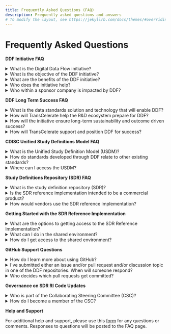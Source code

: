 ```yaml
---
title: Frequently Asked Questions (FAQ)
description: Frequently asked questions and answers
# To modify the layout, see https://jekyllrb.com/docs/themes/#overriding-theme-defaults
---
```

# Frequently Asked Questions
<p></p>
<strong>DDF Initiative FAQ</strong>
<p></p>
<details>
<summary>What is the Digital Data Flow initiative?</summary>
<p></p>
The Digital Data Flow (DDF) initiative aims to modernize clinical trials by enabling a digital workflow that allows for automated creation of study content and configuration of study systems to support clinical trial execution. This initiative will
establish a foundation for a future state of automated and dynamic readiness that can transform the drug development process.
<p></p>
Click <a target="_blank" href="https://www.youtube.com/watch?v=082onW7jhe4">here</a> for a video describing DDF.
<p></p>
</details>
<details>
<summary>What is the objective of the DDF initiative?</summary>
<p></p>
The objective of DDF is to automate and expedite the Study Start-Up process by revolutionizing how data flows across clinical trial systems, beginning with upstream (e.g., study builder) and downstream (e.g., electronic data capturing/EDC, clinical trial management system/CTMS) clinical systems.
<p></p>
TransCelerate has collaborated on the evelopment of an open-source, vendor agnostic, study definition repository (SDR) reference implementation, based on a Unified Study Definitions Model (USDM), developed by CDISC, that standardizes protocol study definitions.
<p></p>
The SDR reference implementation will enable the format of information from a digitized protocol and other sources to be standardized, which then allows the information to be passed to systems through application programming interfaces (APIs) that are used for study execution and data collection, and reused
throughout the clinical development lifecycle.
<p></p>
In summary, DDF will combine data standards and a new technology to enable the flow of data across all systems involved in the design and execution of a clinical trial.
<p></p>
Click <a target="_blank" href="https://www.youtube.com/watch?v=082onW7jhe4">here</a> for a video describing DDF.
<p></p>
</details>
<details>
<summary>What are the benefits of the DDF initiative?</summary>
<p></p>
Digital Data Flow (DDF) benefits include
<p></p>
- Minimized process hand-offs, data re-entry, and data format
inconsistencies across Study Start-Up and execution
- A foundation for data exchange and interoperability between clinical technology systems, leading to greater compatibility among systems, flexibility to sponsors, and improved clinical trial efficiencies
- A more seamless flow of data leading to accelerated Study Start-Up, and further enabling trials automation for sponsors and research partners
- Harmonization of the data format that can support greater
interoperability and spark innovation within the R&D ecosystem and across the clinical trial solutions landscape
<p></p>
Click <a target="_blank" href="">todo</a> for a video describing benefits of DDF.
<p></p>
</details>
<details>
<summary>Who does the initiative help?</summary>
<p></p>
This initiative will assist many organizations, including pharmaceutical companies, CROs, standards organizations, upstream and downstream clinical vendors, sites, regulatory agencies, technology companies, and the open-source
pharmaceutical and IT communities. With DDF, organizations across the R&D ecosystem will be able to leverage the open-source code of the SDR reference implementation and develop a framework to deploy their own SDR implementations.
<p></p>
Click <a target="_blank" href="">todo</a> for a video describing benefits of DDF.
<p></p>
</details>
<details>
<summary>Who within a sponsor company is impacted by DDF?</summary>
<p></p>
Roles impacted by DDF would be study managers, study protocol authors, medical writers, data management stakeholders concerned with ensuring consistent use of standards, clinical systems (IT) stakeholders, data managers and clinicians primarily accountable for a study.
<p></p>
Click <a target="_blank" href="">todo</a> for a video describing benefits of DDF.
<p></p>
</details>
<p></p>
<strong>DDF Long Term Success FAQ</strong>
<p></p>
<details>
<summary>What is the data standards solution and technology that will enable DDF?</summary>
<p></p>
Today’s manual processes with multiple human and technical hand offs are not a sustainable, effective way to approach clinical development. For the future, DDF envisions the digitization and automation of the flow of information to keep up with increasing demands of clinical development.
<p></p>
The DDF initiative involves a multi-faceted program that includes
collaborating with the Clinical Data Interchange Standards Consortium (CDISC) to develop a standardized data model and working with lead collaborators and other stakeholders to develop the SDR reference implementation. The approach comprises of the following:
<p></p>
<strong>Standards Collaboration</strong> - CDISC has developed a new protocol study definition standard, called the Unified Study Definition Model (USDM), with key stakeholders including engaged technology companies and vendors
<strong>Study Definitions Repository Reference Implementation</strong> - The Study Definitions Repository is a novel central component aimed at facilitating the exchange of structured study definitions across clinical systems using technical and data standards.
<p></p>
The SDR Reference Implementation is a working model of the Study Definitions Repository based on the USDM, and has been deployed as open-source, and is meant to be vendor agnostic.
<p></p>
</details>
<details>
<summary>How will TransCelerate help the R&D ecosystem prepare for DDF?</summary>
<p></p>
Multiple stakeholders across the R&D ecosystem will be impacted. Particular focus is being paid to sponsors, technology solution providers and the many stakeholders within each.  Efforts to facilitate adoption and help stakeholders (including sponsor companies and up/downstream vendor community) prepare will run across three active categories of work: analyzing, educating, and enabling stakeholder readiness for the digital data flow execution.
<p></p>
</details>
<details>
<summary>How will the initiative ensure long-term sustainability and outcome driven success?</summary>
<p></p>
The SDR reference implementation governance model has been designed to support long-term sustainability. As the SDR reference implementation matures, governance will transition from the SDR reference implementation governance committee to a formal SDR reference implementation governance entity. This multi-stakeholder governance entity would be a separate  organization whose stakeholders and objectives are aligned with the concepts of interoperability and vendor agnostic access. It may require additional advisory committees or members to engage stakeholders such as additional SSOs (e.g, ICH (M11), HL7), technology solution providers, systems integrators, and other stakeholders.
<p></p>
The intent is to follow open-source principles wherever possible, to provide transparency and involvement in developing source code for connecting applications. The choice of licensing approaches is critical to provide an incentive for  participation by the developer and vendor communities via commercialization of software applications or related services (such as training, documentation, integration, or support).
<p></p>
</details>
<details>
<summary>How will TransCelerate support and position DDF for success?</summary>
<p></p>
TransCelerate is uniquely positioned to catalyze this change by sponsoring and leading the collaborative project to develop an open-source technology, vendor-agnostic solution in collaboration with technology organizations, and corresponding data standards in collaboration with SSOs.
<p></p>
</details>
<p></p>
<strong>CDISC Unified Study Definitions Model FAQ</strong>
<p></p>
<details>
<summary>What is the Unified Study Definition Model (USDM)?</summary>
<p></p>
The study definition (as described in text in clinical trial protocols, CDISC data and technology (API) standards) will be augmented with a consistent, comprehensive, and structured representation and a new standard will be defined. To this end, the Unified Study Definition Model (USDM) has been created, and study definitions in the study definition repository (SDR)  conforms to this data standard.
<p></p>
The USDM has been developed by CDISC. The USDM will include a class diagram describing the study design elements, their attributes, and relationships between them. The USDM defines all elements needed to construct a study definition, from high-level study design elements (e.g., study phase, indication, objectives and endpoints, eligibility criteria) to detailed study design elements included in the schedule of activities and assessments.
<p></p>
Click <a target="_blank" href="">todo</a> for a video describing the USDM.
<p></p>
Click <a target="_blank" href="https://www.cdisc.org/ddf">here</a> to access the latest version of the USDM that is posted on CDISC.
<p></p>
</details>
<details>
<summary>How do standards developed through DDF relate to other existing standards?
</summary>
<p></p>
The idea is not to create new models, but to pull together all existing standards. DDF’s collaboration with CDISC will define success from a standards perspective.
<p></p>
CDISC has led development and maintenance of standards used by the Digital Data Flow solution. By unifying existing standards and developing new standards with input from all potential end users, we enable the accessibility, interoperability, and reusability of protocol-related study definitions data.
In addition to the development of new standards, DDF will use existing standards where they exist - controlled terminology for phase of a trial is an example.
<p></p>
Click <a target="_blank" href="https://www.cdisc.org/ddf">here</a> to access the latest version of the USDM that is posted on CDISC.
<p></p>
</details>
<details>
<summary>Where can I access the USDM?</summary>
<p></p>
The Unified Study Definition Model (USDM) has been developed by CDISC.  To access the details of the USDM, go to https://www.cdisc.org/ddf.
<p></p>
</details>
<p></p>
<strong>Study Definitions Repository (SDR) FAQ</strong>
<p></p>
<details>
<summary>What is the study definition repository (SDR)?</summary>
<p></p>
A study definition repository (SDR) is a novel central component aimed at facilitating the exchange of structured study definitions across upstream systems (e.g., study builder) and downstream clinical systems (e.g., electronic data capturing/EDC, clinical trial management system/CTMS) used to execute a clinical research study. It uses technical and data standards developed by CDISC.
<p></p>
The SDR reference implementation demonstrates implementation of data and technical standards defined by CDISC as the first step toward digital data flow and will catalyze the broader development of an ecosystem of connecting products. The SDR reference implementation will demonstrates the ability to flow digital study definition information between systems through API connections to systems such as study builders, EDCs, and CTMS, with the opportunity for many additional use cases to follow. However, these systems will not be part of the SDR reference implementation per se, rather they could demonstrate the ability to send (e.g., study builders) and receive (e.g., EDC and CTMS) metadata.
<p></p>
Click <a target="_blank" href="">todo</a> to access a video describing the SDR Reference Implementation.
<p></p>
</details>
<details>
<summary>Is the SDR reference implementation intended to be a commercial product?</summary>
<p></p>
No, the SDR reference implementation will not be a fully functional product but rather will be used to demonstrate and test ecosystem connectivity and interoperability. The SDR reference implementation will hopefully encourage others to develop innovative commercial products. By creating a reference implementation of an SDR, we hope to motivate vendors to align their products with it and thus incorporate the new data standards, and sponsors will be more readily able to adopt an SDR.
<p></p>
Click <a target="_blank" href="">todo</a> to access a video describing the SDR Reference Implementation.
<p></p>
</details>
<details>
<summary>How would vendors use the SDR reference implementation?</summary>
<p></p>
Vendors will have the ability to connect to the SDR Reference Implementation to test compatibility and utilize the code through open source licensing. Vendors can also take advantage of the interoperability functionality by deploying their own version in a cloud/Software as a Service (SaaS) model or by building their own compliant SDR using the technology of their choosing.
<p></p>
In addition, sponsors can create an SDR based on the SDR reference implementation for their own use, adding new functionality if desired, with the ability to contribute to further development of the SDR reference implementation.
<p></p>
Click <a target="_blank" href="">todo</a> to access a video describing the SDR Reference Implementation.
<p></p>
</details>
<p></p>
<strong>Getting Started with the SDR Reference Implementation</strong>
<p></p>
<details>
<summary>What are the options to getting access to the SDR Reference Implementation?</summary>
<p></p>
The SDR Reference Implementation is available in a shared
environment and populated with sample study definition data in order to provide a working environment to demonstrate functionality and upstream/downstream system connectivity.
<p></p>
The code and configurations is available via open source license,
enabling production deployments by customers (e.g., vendors or individual pharma companies).
<p></p>
Several potential deployment options are available, recognizing that sponsors may choose to adopt only specific elements (e.g., only the USDM) of the minimal viable product (MVP) and subsequent releases of the DDR. The realization of benefits will vary depending on the deployment option  selected and implementation details.
<p></p>
Click <a href="getting-started.html">here</a> to get started with accessing the SDR Reference Implementation.
<p></p>
</details>
<details>
<summary>What can I do in the shared environment?</summary>
<p></p>
To learn about what is functionality is available in the SDR RI Sandbox environment and expectations on how to use the environment, please first read the [Getting Started with SDR Reference Implementation Guidelines]().
<p></p>
Click <a href="getting-started.html">here</a> to get started with accessing the SDR Reference Implementation.
<p></p>
</details>
<details>
<summary>How do I get access to the shared environment?</summary>
<p></p>
The SDR Reference Implementation Sandbox environment will be made available through a request process for users who wish to access the environment.
<p></p>
Click <a href="sdr-ri-sandbox-access.html">here</a> for directions on how to request access.
<p></p>
</details>
<p></p>
<strong>GitHub Support Questions</strong>
<p></p>
<details>
<summary>How do I learn more about using GitHub?</summary>
<p></p>
There are many reference materials and documentation supporting GitHub. Here are some links to get your started:
- [Creating a GitHub Account](https://github.com/join)
- [GitHub Support Website](https://support.github.com/)
- [GitHub Documentation Website](https://docs.github.com/en)
- [GitHub YouTube Channel](https://www.youtube.com/channel/UC7c3Kb6jYCRj4JOHHZTxKsQ)
<p></p>
</details>
<details>
<summary>I've submitted either an issue and/or pull request and/or discussion topic in one of the DDF repositories.  When will someone respond?</summary>
<p></p>
There will be administrators to the DDF repositories that will be actively monitoring and responding to issues, discussions, and pull requests.
<p></p>
</details>
<details>
<summary>Who decides which pull requests get committed?</summary>
<p></p>
For simple changes, there will be administrators that will help manage changes to both code and/or documents.
<p></p>
For more complex changes, TBD.
<p></p>
</details>
<p></p>
<strong>Governance on SDR RI Code Updates</strong>
<p></p>
<details>
<summary>Who is part of the Collaborating Steering Committee (CSC)?</summary>
<p></p>
When the SDR Reference Implementation is deployed, the Collaborating Steering Committee or "board" will be initially comprised of members from TransCelerate, CDISC, Accenture, and Microsoft, who were the main partners in developing the SDR.
<p></p>
</details>
<details>
<summary>How do I become a member of the CSC?</summary>
<p></p>
As the SDR Reference Implementation matures, governance will transition from the SDR Reference Implementation governance committee to a formal SDR Reference Implementation governance entity.
<p></p>
This multi-stakeholder governance entity would be a separate organization whose stakeholders and objectives are aligned with the concepts of interoperability and vendor agnostic access. It may require additional advisory committees or members to engage stakeholders such as additional SSOs (e.g, ICH (M11), HL7), technology solution providers, systems integrators, and other stakeholders.
<p></p>
</details>
<p></p>
<strong>Help and Support</strong>
<p></p>
For additional help and support, please use this <a target="blank" href="https://www.transcelerate.com/assets/digital-data-flow-feedback-form/">form</a> for any questions or comments.  Responses to questions will be posted to the FAQ page.
<p></p>
